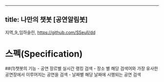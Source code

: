 ---
title: 나만의 챗봇 [공연알림봇]
----
지역_9_임하슬린, https://github.com/SSeull/dd

# 스펙(Specification)
##(1)챗봇의 기능
      - 공연 장르별 실시간 랭킹 검색
      - 장소 별 해당 검색어와 가장 유사한 공연장에서 이루어지는 공연을 검색
      - 날짜별 해당 날짜에 시행되는 공연 검색
